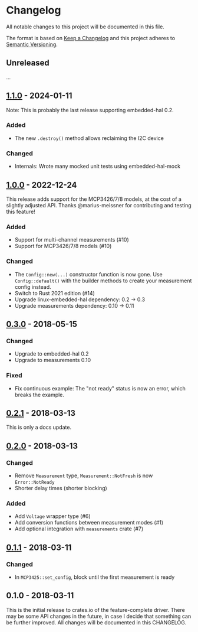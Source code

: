 # Changelog

All notable changes to this project will be documented in this file.

The format is based on [Keep a Changelog](http://keepachangelog.com/en/1.0.0/)
and this project adheres to [Semantic Versioning](http://semver.org/spec/v2.0.0.html).


## Unreleased

...

## [1.1.0] - 2024-01-11

Note: This is probably the last release supporting embedded-hal 0.2.

### Added

- The new `.destroy()` method allows reclaiming the I2C device

### Changed

- Internals: Wrote many mocked unit tests using embedded-hal-mock


## [1.0.0] - 2022-12-24

This release adds support for the MCP3426/7/8 models, at the cost of a slightly
adjusted API. Thanks @marius-meissner for contributing and testing this
feature!

### Added

- Support for multi-channel measurements (#10)
- Support for MCP3426/7/8 models (#10)

### Changed

- The `Config::new(...)` constructor function is now gone. Use
  `Config::default()` with the builder methods to create your measurement
  config instead.
- Switch to Rust 2021 edition (#14)
- Upgrade linux-embedded-hal dependency: 0.2 → 0.3
- Upgrade measurements dependency: 0.10 → 0.11


## [0.3.0] - 2018-05-15

### Changed

- Upgrade to embedded-hal 0.2
- Upgrade to measurements 0.10

### Fixed

- Fix continuous example: The "not ready" status is now an error,
  which breaks the example.


## [0.2.1] - 2018-03-13

This is only a docs update.


## [0.2.0] - 2018-03-13

### Changed

- Remove `Measurement` type, `Measurement::NotFresh` is now `Error::NotReady`
- Shorter delay times (shorter blocking)

### Added

- Add `Voltage` wrapper type (#6)
- Add conversion functions between measurement modes (#1)
- Add optional integration with `measurements` crate (#7)


## [0.1.1] - 2018-03-11

### Changed

- In `MCP3425::set_config`, block until the first measurement is ready


## 0.1.0 - 2018-03-11

This is the initial release to crates.io of the feature-complete driver. There
may be some API changes in the future, in case I decide that something can be
further improved. All changes will be documented in this CHANGELOG.


[1.1.0]: https://github.com/dbrgn/mcp3425-rs/compare/v1.0.0...v1.1.0
[1.0.0]: https://github.com/dbrgn/mcp3425-rs/compare/v0.3.0...v1.0.0
[0.3.0]: https://github.com/dbrgn/mcp3425-rs/compare/v0.2.1...v0.3.0
[0.2.1]: https://github.com/dbrgn/mcp3425-rs/compare/v0.2.0...v0.2.1
[0.2.0]: https://github.com/dbrgn/mcp3425-rs/compare/v0.1.1...v0.2.0
[0.1.1]: https://github.com/dbrgn/mcp3425-rs/compare/v0.1.0...v0.1.1
